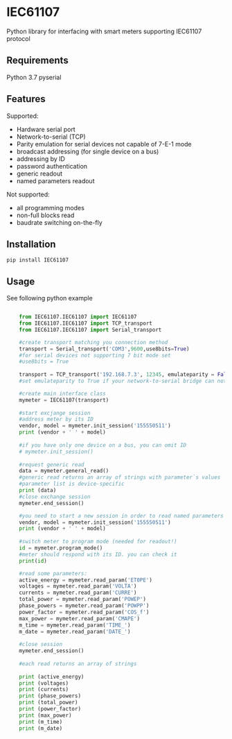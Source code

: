IEC61107
===============
Python library for interfacing with smart meters supporting IEC61107 protocol 

Requirements
--------------
Python 3.7
pyserial

Features
-------------

Supported:
- Hardware serial port
- Network-to-serial (TCP)
- Parity emulation for serial devices not capable of 7-E-1 mode
- broadcast addressing (for single device on a bus)
- addressing by ID
- password authentication
- generic readout
- named parameters readout

Not supported:
 - all programming modes
 - non-full blocks read
 - baudrate switching on-the-fly

Installation
------------
`pip install IEC61107`

Usage
-----
See following python example
```python

    from IEC61107.IEC61107 import IEC61107
	from IEC61107.IEC61107 import TCP_transport
	from IEC61107.IEC61107 import Serial_transport

	#create transport matching you connection method
	transport = Serial_transport('COM3',9600,use8bits=True)
	#for serial devices not supporting 7 bit mode set 
	#use8bits = True
	
	transport = TCP_transport('192.168.7.3', 12345, emulateparity = False )
    #set emulateparity to True if your network-to-serial bridge can not work in 7 bit mode

    #create main interface class
	mymeter = IEC61107(transport)
    
    #start excjange session
    #address meter by its ID
	vendor, model = mymeter.init_session('155550511')
	print (vendor + ' ' + model)
    
    #if you have only one device on a bus, you can omit ID 
    # mymeter.init_session() 
    
    #request generic read
	data = mymeter.general_read()
	#generic read returns an array of strings with parameter`s values
	#parameter list is device-specific
	print (data)
	#close exchange session
	mymeter.end_session()

    #you need to start a new session in order to read named parameters (protocol limit)
	vendor, model = mymeter.init_session('155550511')
	print (vendor + ' ' + model)
    
    #switch meter to program mode (needed for readout!)
	id = mymeter.program_mode()
	#meter should respond with its ID. you can check it
	print(id)

    #read some parameters:
	active_energy = mymeter.read_param('ET0PE')
	voltages = mymeter.read_param('VOLTA')
	currents = mymeter.read_param('CURRE')
	total_power = mymeter.read_param('POWEP')
	phase_powers = mymeter.read_param('POWPP')
	power_factor = mymeter.read_param('COS_f')
	max_power = mymeter.read_param('CMAPE')
	m_time = mymeter.read_param('TIME_')
	m_date = mymeter.read_param('DATE_')
	
	#close session
	mymeter.end_session()
    
    #each read returns an array of strings  
    
	print (active_energy)
	print (voltages)
	print (currents)
	print (phase_powers)
	print (total_power)
	print (power_factor)
	print (max_power)
	print (m_time)
	print (m_date)
```